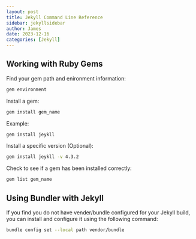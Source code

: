 ```yaml
---
layout: post
title: Jekyll Command Line Reference
sidebar: jekyllsidebar
author: James
date: 2023-12-16
categories: [Jekyll]
---
```


## Working with Ruby Gems

Find your gem path and enironment information:

~~~bash
gem environment
~~~

Install a gem:

~~~bash
gem install gem_name
~~~

Example:

~~~bash
gem install jeykll
~~~

Install a specific version (Optional):

~~~bash
gem install jeykll -v 4.3.2
~~~

Check to see if a gem has been installed correctly:

~~~bash
gem list gem_name
~~~

## Using Bundler with Jekyll

If you find you do not have vender/bundle configured for your Jekyll build, you can install and configure it using the following command:

~~~bash
bundle config set --local path vendor/bundle
~~~
